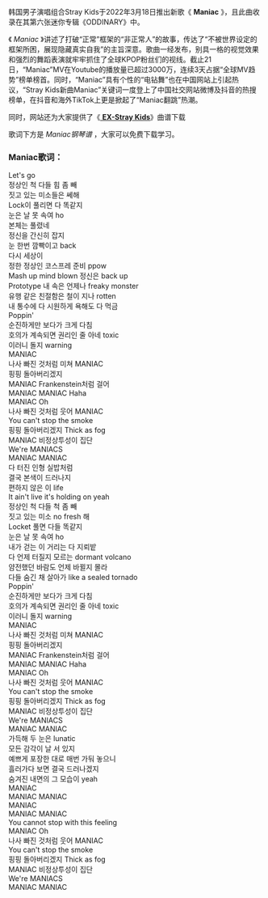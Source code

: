 

韩国男子演唱组合Stray Kids于2022年3月18日推出新歌《 **Maniac** 》，且此曲收录在其第六张迷你专辑《ODDINARY》中。

《 _Maniac_
》讲述了打破“正常”框架的“非正常人”的故事，传达了“不被世界设定的框架所困，展现隐藏真实自我”的主旨深意。歌曲一经发布，别具一格的视觉效果和强烈的舞蹈表演就牢牢抓住了全球KPOP粉丝们的视线。截止21日，“Maniac”MV在Youtube的播放量已超过3000万，连续3天占据“全球MV趋势”榜单榜首。同时，“Maniac”具有个性的“电钻舞”也在中国网站上引起热议，“Stray
Kids新曲Maniac”关键词一度登上了中国社交网站微博及抖音的热搜榜单，在抖音和海外TikTok上更是掀起了“Maniac翻跳”热潮。

同时，网站还为大家提供了《[ **EX-Stray Kids**](Music-12777-EX-Stray-Kids.html "EX-Stray
Kids")》曲谱下载

歌词下方是 _Maniac钢琴谱_ ，大家可以免费下载学习。

### Maniac歌词：

Let's go  
정상인 척 다들 힘 좀 빼  
짓고 있는 미소들은 쎄해  
Lock이 풀리면 다 똑같지  
눈은 날 못 속여 ho  
본체는 풀렸네  
정신을 간신히 잡지  
눈 한번 깜빡이고 back  
다시 세상이  
정한 정상인 코스프레 준비 ppow  
Mash up mind blown 정신은 back up  
Prototype 내 속은 언제나 freaky monster  
유행 같은 친절함은 철이 지나 rotten  
내 통수에 다 시원하게 욕해도 다 먹금  
Poppin'  
순진하게만 보다가 크게 다침  
호의가 계속되면 권리인 줄 아네 toxic  
이러니 돌지 warning  
MANIAC  
나사 빠진 것처럼 미쳐 MANIAC  
핑핑 돌아버리겠지  
MANIAC Frankenstein처럼 걸어  
MANIAC MANIAC Haha  
MANIAC Oh  
나사 빠진 것처럼 웃어 MANIAC  
You can't stop the smoke  
핑핑 돌아버리겠지 Thick as fog  
MANIAC 비정상투성이 집단  
We're MANIACS  
MANIAC MANIAC  
다 터진 인형 실밥처럼  
결국 본색이 드러나지  
편하지 않은 이 life  
It ain't live it's holding on yeah  
정상인 척 다들 척 좀 빼  
짓고 있는 미소 no fresh 해  
Locket 풀면 다들 똑같지  
눈은 날 못 속여 ho  
내가 걷는 이 거리는 다 지뢰밭  
다 언제 터질지 모르는 dormant volcano  
얌전했던 바람도 언제 바뀔지 몰라  
다들 숨긴 채 살아가 like a sealed tornado  
Poppin'  
순진하게만 보다가 크게 다침  
호의가 계속되면 권리인 줄 아네 toxic  
이러니 돌지 warning  
MANIAC  
나사 빠진 것처럼 미쳐 MANIAC  
핑핑 돌아버리겠지  
MANIAC Frankenstein처럼 걸어  
MANIAC MANIAC Haha  
MANIAC Oh  
나사 빠진 것처럼 웃어 MANIAC  
You can't stop the smoke  
핑핑 돌아버리겠지 Thick as fog  
MANIAC 비정상투성이 집단  
We're MANIACS  
MANIAC MANIAC  
가득해 두 눈은 lunatic  
모든 감각이 날 서 있지  
예쁘게 포장한 대로 매번 가둬 놓으니  
흘러가다 보면 결국 드러나겠지  
숨겨진 내면의 그 모습이 yeah  
MANIAC  
MANIAC MANIAC  
MANIAC  
MANIAC MANIAC  
You cannot stop with this feeling  
MANIAC Oh  
나사 빠진 것처럼 웃어 MANIAC  
You can't stop the smoke  
핑핑 돌아버리겠지 Thick as fog  
MANIAC 비정상투성이 집단  
We're MANIACS  
MANIAC MANIAC

